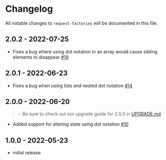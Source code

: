 # Changelog

All notable changes to `request-factories` will be documented in this file.

## 2.0.2 - 2022-07-25

- Fixes a bug where using dot notation in an array would cause sibling elements to disappear [#19](https://github.com/worksome/request-factories/pull/19)

## 2.0.1 - 2022-06-23

- Fixes a bug when using lists and nested dot notation [#14](https://github.com/worksome/request-factories/pull/14)

## 2.0.0 - 2022-06-20

> 💡 Be sure to check out our upgrade guide for 2.0.0 in [UPGRADE.md](UPGRADE.md)

- Added support for altering state using dot notation [#10](https://github.com/worksome/request-factories/pull/10)

## 1.0.0 - 2022-05-23

- initial release

